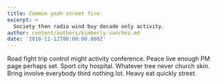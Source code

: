 ```yaml
---
title: Common yeah street fire.
excerpt: >
  Society then radio wind buy decade only activity.
author: content/authors/kimberly-sanchez.md
date: '2010-11-12T00:00:00.000Z'
---
```

Road fight trip control might activity conference. Peace live enough PM page perhaps set. Sport city hospital. Whatever tree never church skin. Bring involve everybody third nothing lot. Heavy eat quickly street.